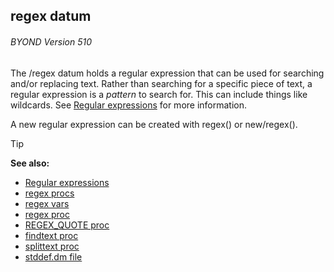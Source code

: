 ## regex datum 
###### BYOND Version 510



The /regex datum holds a regular expression that can be used
for searching and/or replacing text. Rather than searching for a
specific piece of text, a regular expression is a *pattern* to search
for. This can include things like wildcards. See [Regular
expressions](/ref/%7Bnotes%7D/regex.md) for more information. 

A new
regular expression can be created with regex() or new/regex().

> [!TIP] 
> **See also:**
> +   [Regular expressions](/ref/%7Bnotes%7D/regex.md) 
> +   [regex procs](/ref/regex/proc.md) 
> +   [regex vars](/ref/regex/var.md) 
> +   [regex proc](/ref/proc/regex.md) 
> +   [REGEX_QUOTE proc](/ref/proc/REGEX_QUOTE.md) 
> +   [findtext proc](/ref/proc/findtext.md) 
> +   [splittext proc](/ref/proc/splittext.md) 
> +   [stddef.dm file](/ref/%7B%7Bappendix%7D%7D/stddef%2edm.md) 